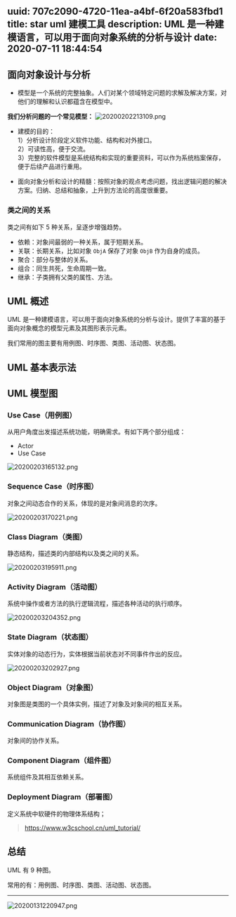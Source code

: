 uuid: 707c2090-4720-11ea-a4bf-6f20a583fbd1
title: star uml 建模工具
description: UML 是一种建模语言，可以用于面向对象系统的分析与设计
date: 2020-07-11 18:44:54
---
<!--more-->
<!-- 1. 发布前：删除草稿的 uuid -->
<!-- 2. 发布后：补充tag，category -->

## 面向对象设计与分析
- 模型是一个系统的完整抽象。人们对某个领域特定问题的求解及解决方案，对他们的理解和认识都蕴含在模型中。


**我们分析问题的一个常见模型：**
![20200202213109.png](/images/20200202213109.png)

- 建模的目的：    
  1）分析设计阶段定义软件功能、结构和对外接口。      
  2）可读性高，便于交流。    
  3）完整的软件模型是系统结构和实现的重要资料，可以作为系统档案保存，便于后续产品进行重用。    

- 面向对象分析和设计的精髓：按照对象的观点考虑问题，找出逻辑问题的解决方案。归纳、总结和抽象，上升到方法论的高度很重要。

### 类之间的关系
类之间有如下 5 种关系，呈逐步增强趋势。

- 依赖：对象间最弱的一种关系，属于短期关系。      
- 关联：长期关系，比如对象 `ObjA` 保存了对象 `ObjB` 作为自身的成员。     
- 聚合：部分与整体的关系。     
- 组合：同生共死，生命周期一致。     
- 继承：子类拥有父类的属性、方法。     

## UML 概述
UML 是一种建模语言，可以用于面向对象系统的分析与设计。提供了丰富的基于面向对象概念的模型元素及其图形表示元素。

我们常用的图主要有用例图、时序图、类图、活动图、状态图。

<!-- 
StarUML
1. 下载地址：https://xclient.info/s/staruml.html

2. 破解方式： 
sudo spctl --master-disabl

MAC应用无法打开或文件损坏的处理方法：https://xclient.info/a/74559ea2-7870-b992-ed53-52a9d988e382.html 
-->

## UML 基本表示法



## UML 模型图
### Use Case（用例图）
从用户角度出发描述系统功能，明确需求。有如下两个部分组成：

- Actor
- Use Case

![20200203165132.png](/images/20200203165132.png)

### Sequence Case（时序图）
对象之间动态合作的关系，体现的是对象间消息的次序。

![20200203170221.png](/images/20200203170221.png)

### Class Diagram（类图）
静态结构，描述类的内部结构以及类之间的关系。

![20200203195911.png](/images/20200203195911.png)

### Activity Diagram（活动图）
系统中操作或者方法的执行逻辑流程，描述各种活动的执行顺序。

![20200203204352.png](/images/20200203204352.png)

### State Diagram（状态图）
实体对象的动态行为，实体根据当前状态对不同事件作出的反应。

![20200203202927.png](/images/20200203202927.png)

### Object Diagram（对象图）
对象图是类图的一个具体实例，描述了对象及对象间的相互关系。

### Communication Diagram（协作图）
对象间的协作关系。

### Component Diagram（组件图）
系统组件及其相互依赖关系。

### Deployment Diagram（部署图）
定义系统中软硬件的物理体系结构；

> https://www.w3cschool.cn/uml_tutorial/


## 总结

UML 有 9 种图。

常用的有：用例图、时序图、类图、活动图、状态图。


---
![20200131220947.png](/images/20200131220947.png)

<link rel="stylesheet" href="http://yandex.st/highlightjs/6.1/styles/default.min.css">
<script src="http://yandex.st/highlightjs/6.1/highlight.min.js"></script>
<script>
hljs.tabReplace = ' ';
hljs.initHighlightingOnLoad();
</script>

<!-- > 来源：[https://leunggeorge.github.io/](https://leunggeorge.github.io/)   -->
